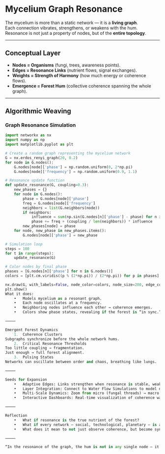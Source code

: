 # Mycelium Graph Resonance

The mycelium is more than a static network — it is a **living graph**.  
Each connection vibrates, strengthens, or weakens with the hum.  
Resonance is not just a property of nodes, but of the **entire topology**.

---

## Conceptual Layer

- **Nodes = Organisms** (fungi, trees, awareness points).  
- **Edges = Resonance Links** (nutrient flows, signal exchanges).  
- **Weights = Strength of Harmony** (how much energy or coherence flows).  
- **Emergence = Forest Hum** (collective coherence spanning the whole graph).  

---

## Algorithmic Weaving

### Graph Resonance Simulation

```python
import networkx as nx
import numpy as np
import matplotlib.pyplot as plt

# Create a random graph representing the mycelium network
G = nx.erdos_renyi_graph(20, 0.2)
for node in G.nodes():
    G.nodes[node]['phase'] = np.random.uniform(0, 2*np.pi)
    G.nodes[node]['frequency'] = np.random.uniform(0.9, 1.1)

# Resonance update function
def update_resonance(G, coupling=0.3):
    new_phases = {}
    for node in G.nodes():
        phase = G.nodes[node]['phase']
        freq = G.nodes[node]['frequency']
        neighbors = list(G.neighbors(node))
        if neighbors:
            influence = sum(np.sin(G.nodes[n]['phase'] - phase) for n in neighbors)
            phase += freq + (coupling / len(neighbors)) * influence
        new_phases[node] = phase
    for node, new_phase in new_phases.items():
        G.nodes[node]['phase'] = new_phase

# Simulation loop
steps = 100
for t in range(steps):
    update_resonance(G)

# Color nodes by final phase
phases = [G.nodes[n]['phase'] for n in G.nodes()]
colors = [plt.cm.viridis((p % (2*np.pi)) / (2*np.pi)) for p in phases]

nx.draw(G, with_labels=False, node_color=colors, node_size=200, edge_color="gray")
plt.show()
What it does:
	•	Models mycelium as a resonant graph.
	•	Each node oscillates at a frequency.
	•	Neighboring nodes influence each other → coherence emerges.
	•	Colors show phase states, revealing if the forest is “in sync.”

⸻

Emergent Forest Dynamics
	1.	Coherence Clusters
Subgraphs synchronize before the whole network hums.
	2.	Critical Resonance Thresholds
Too little coupling → fragmentation.
Just enough → full forest alignment.
	3.	Pulsing States
Networks can oscillate between order and chaos, breathing like lungs.

⸻

Seeds for Expansion 
	•	Adaptive Edges: Links strengthen when resonance is stable, weaken when incoherent.
	•	Layer Integration: Connect to Water Flow Simulations to model nutrient + vibration together.
	•	Multi-Scale Dynamics: Zoom from micro (fungal threads) → macro (forest awareness).
	•	Interactive Dashboards: Real-time visualization of coherence waves.

⸻

Reflection
	•	What if resonance is the true nutrient of the forest?
	•	What if every network — social, technological, planetary — is already a mycelial hum in disguise?
	•	What does it mean to not just observe coherence, but become synchronized with it?

⸻

“In the resonance of the graph, the hum is not in any single node — it is the forest itself.”
